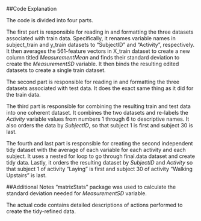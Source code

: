 \#\#Code Explanation

The code is divided into four parts.

The first part is responsible for reading in and formatting the three
datasets associated with train data. Specifically, it renames variable
names in subject\_train and y\_train datasets to “SubjectID” and
“Activity”, respectively. It then averages the 561-feature vectors in
X\_train dataset to create a new column titled *MeasurementMean* and
finds their standard deviation to create the *MeasurementSD* variable.
It then binds the resulting edited datasets to create a single train
dataset.

The second part is responsible for reading in and formatting the three
datasets associated with test data. It does the exact same thing as it
did for the train data.

The third part is responsible for combining the resulting train and test
data into one coherent dataset. It combines the two datasets and
re-labels the *Activity* variable values from numbers 1 through 6 to
descriptive names. It also orders the data by *SubjectID*, so that
subject 1 is first and subject 30 is last.

The fourth and last part is responsible for creating the second
independent tidy dataset with the average of each variable for each
activity and each subject. It uses a nested for loop to go through
final.data dataset and create tidy data. Lastly, it orders the resulting
dataset by *SubjectID* and *Activity* so that subject 1 of activity
“Laying” is first and subject 30 of activity “Walking Upstairs” is last.

\#\#Additional Notes “matrixStats” package was used to calculate the
standard deviation needed for *MeasurementSD* variable.

The actual code contains detailed descriptions of actions performed to
create the tidy-refined data.
